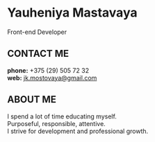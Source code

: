 # Yauheniya Mastavaya
 Front-end Developer

## **CONTACT ME**
 **phone:** +375 (29) 505 72 32  
 **web:** jk.mostovaya@gmail.com

## **ABOUT ME**
I spend a lot of time educating myself.  
Purposeful, responsible, attentive.  
I strive for development and professional growth.  

